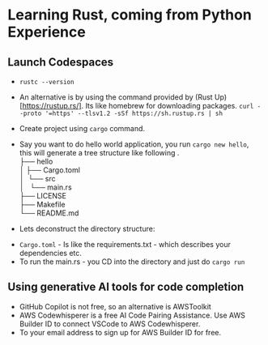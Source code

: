 # Learning Rust, coming from Python Experience

## Launch Codespaces

* `rustc --version`
* An alternative is by using the command provided by (Rust Up)[https://rustup.rs/]. Its like homebrew for downloading packages. `curl --proto '=https' --tlsv1.2 -sSf https://sh.rustup.rs | sh`
* Create project using `cargo` command.
* Say you want to do hello world application, you run `cargo new hello`, this will generate a tree structure like following
.<br/>
├── hello<br/>
│&nbsp;├── Cargo.toml<br/>
│&nbsp;&nbsp;└── src<br/>
│&nbsp;&nbsp;&nbsp;└── main.rs<br/>
├── LICENSE<br/>
├── Makefile<br/>
└── README.md<br/>

* Lets deconstruct the directory structure:

- `Cargo.toml` - Is like the requirements.txt - which describes your dependencies etc.
- To run the main.rs - you CD into the directory and just do `cargo run`

## Using generative AI tools for code completion

- GitHub Copilot is not free, so an alternative is AWSToolkit
- AWS Codewhisperer is a free AI Code Pairing Assistance. Use AWS Builder ID to connect VSCode to AWS Codewhisperer.
- To your email address to sign up for AWS Builder ID for free.
